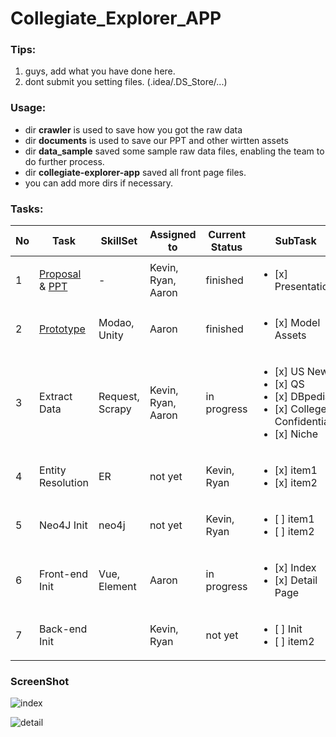 # Collegiate_Explorer_APP

### Tips:
1. guys, add what you have done here.
2. dont submit you setting files. (.idea/.DS_Store/...)


### Usage:
- dir <b>crawler</b> is used to save how you got the raw data
- dir <b>documents</b> is used to save our PPT and other wirtten assets
- dir <b>data_sample</b> saved some sample raw data files, enabling the team to do further process.
- dir <b>collegiate-explorer-app</b> saved all front page files.
- you can add more dirs if necessary.


### Tasks:
| No|     Task       | SkillSet | Assigned to   | Current Status | SubTask | 
|---|----------------|---------------|---------------|----------------|-----------|
| 1 |[Proposal](https://github.com/Chit-Chaat/Collegiate_Explorer_APP/blob/main/documents/proposal.pdf) & [PPT](https://github.com/Chit-Chaat/Collegiate_Explorer_APP/blob/main/documents/proposal_ppt.pdf)  | -  | Kevin, Ryan, Aaron | finished|  <ul><li>[x] Presentation</li>
| 2 |[Prototype](https://modao.cc/app/PGbqNSPourjzgZo74MkyITYfuJwUVl4?simulator_type=device&sticky)   | Modao, Unity  | Aaron | finished |  <ul><li>[x] Model Assets</li>
| 3 |Extract Data | Request, Scrapy  | Kevin, Ryan, Aaron | in progress|  <ul><li>[x] US News</li><li>[x] QS</li><li>[x] DBpedia</li><li>[x] College Confidential</li><li>[x] Niche</li></ul>
| 4 |Entity Resolution | ER  | not yet | Kevin, Ryan |  <ul><li>[x] item1</li><li>[x] item2</li></ul>
| 5 |Neo4J Init   | neo4j  | not yet | Kevin, Ryan |  <ul><li>[ ] item1</li><li>[ ] item2</li></ul>
| 6 |Front-end Init   | Vue, Element  | Aaron | in progress |  <ul><li>[x] Index</li><li>[x] Detail Page</li></ul>
| 7 |Back-end Init   |   | Kevin, Ryan | not yet |  <ul><li>[ ] Init</li><li>[ ] item2</li></ul>

### ScreenShot
![index](https://user-images.githubusercontent.com/24391143/97255903-e35a9b80-17ce-11eb-9a92-6e16187376f9.png)


![detail](https://user-images.githubusercontent.com/24391143/97255914-ec4b6d00-17ce-11eb-906a-80153f524ead.png)
